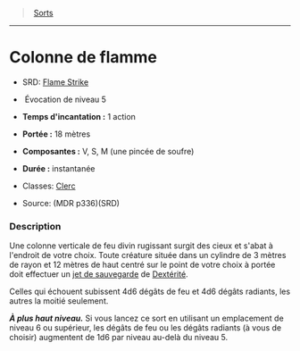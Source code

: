 ﻿---
!Spell
Family: SpellHD
Level: 5
Type: Évocation
CastingTime: 1 action
Range: 18 mètres
Components: V, S, M (une pincée de soufre)
Duration: instantanée
Classes: '[Clerc](hd_cleric.md)'
Id: spells_hd.md#colonne-de-flamme
ParentLink: spells_hd.md#sorts
Name: Colonne de flamme
ParentName: Sorts
NameLevel: 1
AltName: '[Flame Strike](srd_spells_flame_strike.md)'
Source: (MDR p336)(SRD)
Attributes: {}
---
> [Sorts](hd_spells.md)

---

# Colonne de flamme

- SRD: [Flame Strike](srd_spells_flame_strike.md)

-  Évocation de niveau 5

- **Temps d'incantation :** 1 action

- **Portée :** 18 mètres

- **Composantes :** V, S, M (une pincée de soufre)

- **Durée :** instantanée

- Classes: [Clerc](hd_cleric.md)

- Source: (MDR p336)(SRD)

### Description

Une colonne verticale de feu divin rugissant surgit des cieux et s'abat à l'endroit de votre choix. Toute créature située dans un cylindre de 3 mètres de rayon et 12 mètres de haut centré sur le point de votre choix à portée doit effectuer un [jet de sauvegarde](hd_abilities_jets_de_sauvegarde.md) de [Dextérité](hd_abilities_dexterity.md).

Celles qui échouent subissent 4d6 dégâts de feu et 4d6 dégâts radiants, les autres la moitié seulement.

**_À plus haut niveau._** Si vous lancez ce sort en utilisant un emplacement de niveau 6 ou supérieur, les dégâts de feu ou les dégâts radiants (à vous de choisir) augmentent de 1d6 par niveau au-delà du niveau 5.

